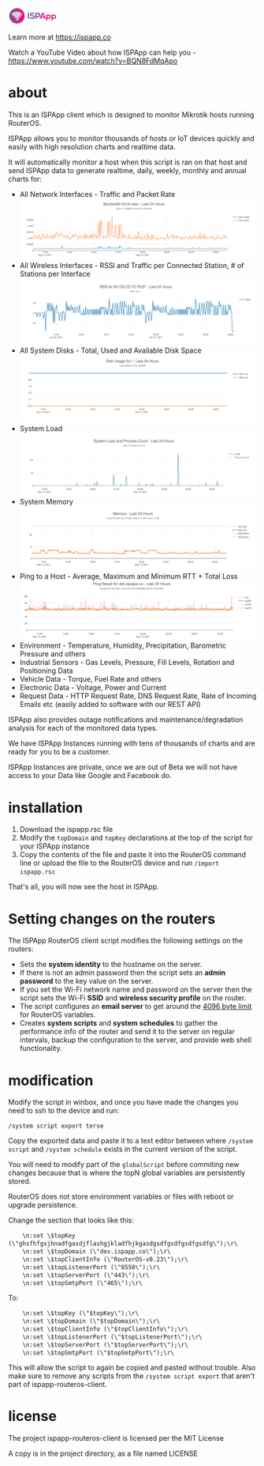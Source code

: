 ![ISPApp Logo](/img/logo.png)

Learn more at https://ispapp.co

Watch a YouTube Video about how ISPApp can help you - https://www.youtube.com/watch?v=BQN8FdMqApo

# about

This is an ISPApp client which is designed to monitor Mikrotik hosts running RouterOS.

ISPApp allows you to monitor thousands of hosts or IoT devices quickly and easily with high resolution charts and realtime data.

It will automatically monitor a host when this script is ran on that host and send ISPApp data to generate realtime, daily, weekly, monthly and annual charts for:

* All Network Interfaces - Traffic and Packet Rate
![Traffic](/img/if-traffic.png)
* All Wireless Interfaces - RSSI and Traffic per Connected Station, # of Stations per Interface
![RSSI](/img/rssi.png)
* All System Disks - Total, Used and Available Disk Space
![Disk](/img/disk.png)
* System Load
![Load](/img/load.png)
* System Memory
![Memory](/img/memory.png)
* Ping to a Host - Average, Maximum and Minimum RTT + Total Loss
![Ping](/img/ping.png)
* Environment - Temperature, Humidity, Precipitation, Barometric Pressure and others
* Industrial Sensors - Gas Levels, Pressure, Fill Levels, Rotation and Positioning Data
* Vehicle Data - Torque, Fuel Rate and others
* Electronic Data - Voltage, Power and Current
* Request Data - HTTP Request Rate, DNS Request Rate, Rate of Incoming Emails etc (easily added to software with our REST API)

ISPApp also provides outage notifications and maintenance/degradation analysis for each of the monitored data types.

We have ISPApp Instances running with tens of thousands of charts and are ready for you to be a customer.

ISPApp Instances are private, once we are out of Beta we will not have access to your Data like Google and Facebook do.

# installation

1. Download the ispapp.rsc file
2. Modify the `topDomain` and `topKey` declarations at the top of the script for your ISPApp instance
3. Copy the contents of the file and paste it into the RouterOS command line or upload the file to the RouterOS device and run
	`/import ispapp.rsc`

That's all, you will now see the host in ISPApp.

# Setting changes on the routers

The ISPApp RouterOS client script modifies the following settings on the routers:

* Sets the **system identity** to the hostname on the server.
* If there is not an admin password then the script sets an **admin password** to the key value on the server.
* If you set the Wi-Fi network name and password on the server then the script sets the Wi-Fi **SSID** and **wireless security profile** on the router.
* The script configures an **email server** to get around the [4096 byte limit](https://forum.mikrotik.com/viewtopic.php?t=127093) for RouterOS variables.
* Creates **system scripts** and **system schedules** to gather the performance info of the router and send it to the server on regular intervals, backup the configuration to the server, and provide web shell functionality.

# modification

Modify the script in winbox, and once you have made the changes you need to ssh to the device and run:

```
/system script export terse
```

Copy the exported data and paste it to a text editor between where `/system script` and `/system schedule` exists in the current version of the script.

You will need to modify part of the `globalScript` before commiting new changes because that is where the topN global variables are persistently stored.

RouterOS does not store environment variables or files with reboot or upgrade persistence.

Change the section that looks like this:

```
    \n:set \$topKey (\"ghsfhfgsjhnadfgasdjflashgjkladfhjkgasdgsdfgsdfgsdfgsdfg\");\r\
    \n:set \$topDomain (\"dev.ispapp.co\");\r\
    \n:set \$topClientInfo (\"RouterOS-v0.23\");\r\
    \n:set \$topListenerPort (\"8550\");\r\
    \n:set \$topServerPort (\"443\");\r\
    \n:set \$topSmtpPort (\"465\");\r\
```

To:

```
    \n:set \$topKey (\"$topKey\");\r\
    \n:set \$topDomain (\"$topDomain\");\r\
    \n:set \$topClientInfo (\"$topClientInfo\");\r\
    \n:set \$topListenerPort (\"$topListenerPort\");\r\
    \n:set \$topServerPort (\"$topServerPort\");\r\
    \n:set \$topSmtpPort (\"$topSmtpPort\");\r\
```

This will allow the script to again be copied and pasted without trouble.  Also make sure to remove any scripts from the `/system script export` that aren't part of ispapp-routeros-client.

# license

The project ispapp-routeros-client is licensed per the MIT License

A copy is in the project directory, as a file named LICENSE
